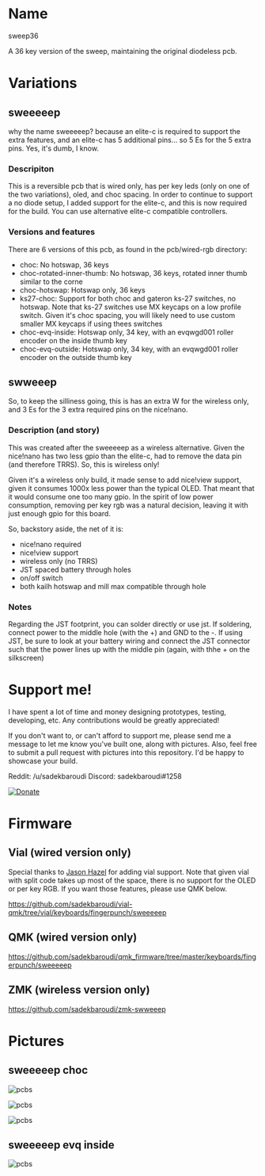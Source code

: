 # Name

sweep36

A 36 key version of the sweep, maintaining the original diodeless pcb.

# Variations

## sweeeeep

why the name sweeeeep? because an elite-c is required to support the extra features, and an elite-c has 5 additional pins... so 5 Es for the 5 extra pins. Yes, it's dumb, I know.

### Descripiton

This is a reversible pcb that is wired only, has per key leds (only on one of the two variations), oled, and choc spacing. In order to continue to support a no diode setup, I added support for the elite-c, and this is now required for the build. You can use alternative elite-c compatible controllers.

### Versions and features

There are 6 versions of this pcb, as found in the pcb/wired-rgb directory:
* choc: No hotswap, 36 keys
* choc-rotated-inner-thumb: No hotswap, 36 keys, rotated inner thumb similar to the corne
* choc-hotswap: Hotswap only, 36 keys
* ks27-choc: Support for both choc and gateron ks-27 switches, no hotswap. Note that ks-27 switches use MX keycaps on a low profile switch. Given it's choc spacing, you will likely need to use custom smaller MX keycaps if using thees switches
* choc-evq-inside: Hotswap only, 34 key, with an evqwgd001 roller encoder on the inside thumb key
* choc-evq-outside: Hotswap only, 34 key, with an evqwgd001 roller encoder on the outside thumb key

## swweeep

So, to keep the silliness going, this is has an extra W for the wireless only, and 3 Es for the 3 extra required pins on the nice!nano.

### Description (and story)

This was created after the sweeeeep as a wireless alternative. Given the nice!nano has two less gpio than the elite-c, had to remove the data pin (and therefore TRRS). So, this is wireless only!

Given it's a wireless only build, it made sense to add nice!view support, given it consumes 1000x less power than the typical OLED. That meant that it would consume one too many gpio. In the spirit of low power consumption, removing per key rgb was a natural decision, leaving it with just enough gpio for this board.

So, backstory aside, the net of it is:
* nice!nano required
* nice!view support
* wireless only (no TRRS)
* JST spaced battery through holes
* on/off switch
* both kailh hotswap and mill max compatible through hole

### Notes

Regarding the JST footprint, you can solder directly or use jst. If soldering, connect power to the middle hole (with the +) and GND to the -. If using JST, be sure to look at your battery wiring and connect the JST connector such that the power lines up with the middle pin (again, with thhe + on the silkscreen)

# Support me!

I have spent a lot of time and money designing prototypes, testing, developing, etc. Any contributions would be greatly appreciated!

If you don't want to, or can't afford to support me, please send me a message to let me know you've built one, along with pictures. Also, feel free to submit a pull request with pictures into this repository. I'd be happy to showcase your build.

Reddit: /u/sadekbaroudi
Discord: sadekbaroudi#1258

[![Donate](https://img.shields.io/badge/Donate-PayPal-green.svg)](https://www.paypal.com/paypalme/sadekbaroudi)

# Firmware

## Vial (wired version only)

Special thanks to [Jason Hazel](https://github.com/jasonhazel) for adding vial support. Note that given vial with split code takes up most of the space, there is no support for the OLED or per key RGB. If you want those features, please use QMK below.

https://github.com/sadekbaroudi/vial-qmk/tree/vial/keyboards/fingerpunch/sweeeeep

## QMK (wired version only)

https://github.com/sadekbaroudi/qmk_firmware/tree/master/keyboards/fingerpunch/sweeeeep

## ZMK (wireless version only)

https://github.com/sadekbaroudi/zmk-swweeep

# Pictures

## sweeeeep choc

![pcbs](images/sweeeeep-1.jpg)

![pcbs](images/sweeeeep-2.jpg)

![pcbs](images/pcb-kicad.png)

## sweeeeep evq inside

![pcbs](images/sweeeeep-evq-inner.png)
